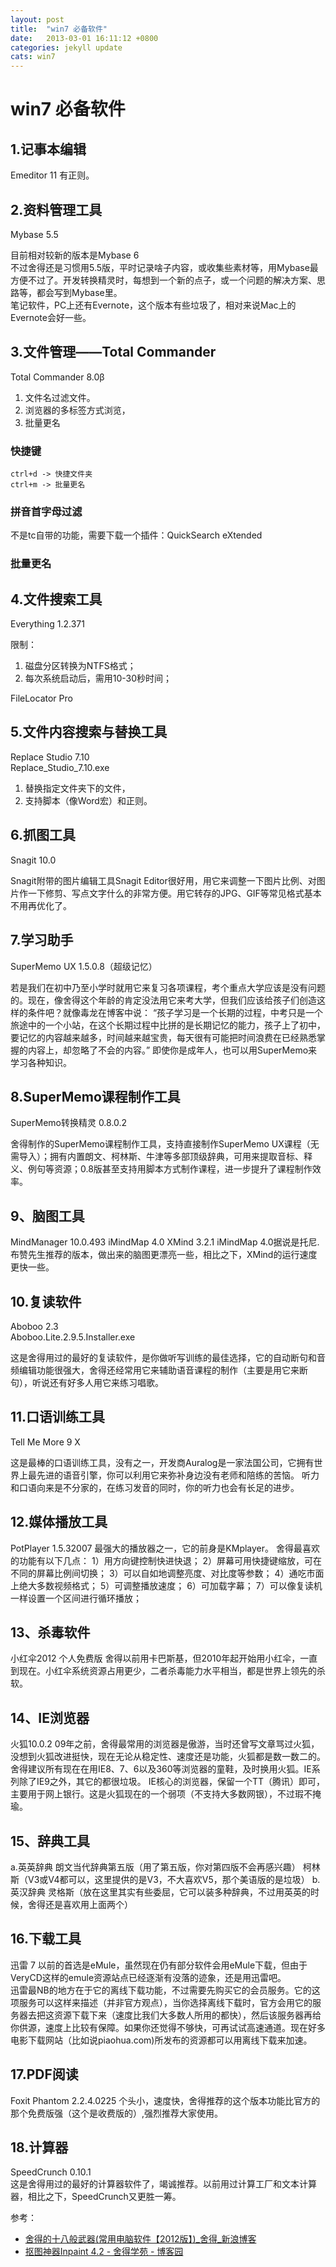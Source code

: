 ```yaml
---
layout: post
title:  "win7 必备软件"
date:   2013-03-01 16:11:12 +0800
categories: jekyll update
cats: win7
---
```


# win7 必备软件 #

## 1.记事本编辑 ##
Emeditor 11 有正则。   

## 2.资料管理工具 ##
Mybase 5.5  

目前相对较新的版本是Mybase 6  
不过舍得还是习惯用5.5版，平时记录啥子内容，或收集些素材等，用Mybase最方便不过了。开发转换精灵时，每想到一个新的点子，或一个问题的解决方案、思路等，都会写到Mybase里。  
笔记软件，PC上还有Evernote，这个版本有些垃圾了，相对来说Mac上的Evernote会好一些。

## 3.文件管理——Total Commander ##
Total Commander 8.0β

1. 文件名过滤文件。
1. 浏览器的多标签方式浏览，  
2. 批量更名

### 快捷键 ###

	ctrl+d -> 快捷文件夹
	ctrl+m -> 批量更名

### 拼音首字母过滤 ###
不是tc自带的功能，需要下载一个插件：QuickSearch eXtended

### 批量更名 ###



## 4.文件搜索工具 ##
Everything 1.2.371  

限制：

1. 磁盘分区转换为NTFS格式；
2. 每次系统启动后，需用10-30秒时间；



FileLocator Pro

## 5.文件内容搜索与替换工具 ##
Replace Studio 7.10  
Replace_Studio_7.10.exe

1. 替换指定文件夹下的文件，  
2. 支持脚本（像Word宏）和正则。

## 6.抓图工具 ##
Snagit 10.0   

Snagit附带的图片编辑工具Snagit Editor很好用，用它来调整一下图片比例、对图片作一下修剪、写点文字什么的非常方便。用它转存的JPG、GIF等常见格式基本不用再优化了。
 
## 7.学习助手 ##
SuperMemo UX 1.5.0.8（超级记忆）

若是我们在初中乃至小学时就用它来复习各项课程，考个重点大学应该是没有问题的。现在，像舍得这个年龄的肯定没法用它来考大学，但我们应该给孩子们创造这样的条件吧？就像毒龙在博客中说：
“孩子学习是一个长期的过程，中考只是一个旅途中的一个小站，在这个长期过程中比拼的是长期记忆的能力，孩子上了初中，要记忆的内容越来越多，时间越来越宝贵，每天很有可能把时间浪费在已经熟悉掌握的内容上，却忽略了不会的内容。”
即使你是成年人，也可以用SuperMemo来学习各种知识。

## 8.SuperMemo课程制作工具 ##
SuperMemo转换精灵 0.8.0.2

舍得制作的SuperMemo课程制作工具，支持直接制作SuperMemo UX课程（无需导入）；拥有内置朗文、柯林斯、牛津等多部顶级辞典，可用来提取音标、释义、例句等资源；0.8版甚至支持用脚本方式制作课程，进一步提升了课程制作效率。
 
## 9、脑图工具 ##
MindManager 10.0.493
iMindMap 4.0
XMind 3.2.1
iMindMap 4.0据说是托尼.布赞先生推荐的版本，做出来的脑图更漂亮一些，相比之下，XMind的运行速度更快一些。

## 10.复读软件 ##
Aboboo 2.3  
Aboboo.Lite.2.9.5.Installer.exe

这是舍得用过的最好的复读软件，是你做听写训练的最佳选择，它的自动断句和音频编辑功能很强大，舍得还经常用它来辅助语音课程的制作（主要是用它来断句），听说还有好多人用它来练习唱歌。
 
## 11.口语训练工具 ##
Tell Me More 9  X

这是最棒的口语训练工具，没有之一，开发商Auralog是一家法国公司，它拥有世界上最先进的语音引擎，你可以利用它来弥补身边没有老师和陪练的苦恼。
听力和口语向来是不分家的，在练习发音的同时，你的听力也会有长足的进步。

## 12.媒体播放工具 ##
PotPlayer 1.5.32007
最强大的播放器之一，它的前身是KMplayer。
舍得最喜欢的功能有以下几点：
1）用方向键控制快进快退；
2）屏幕可用快捷键缩放，可在不同的屏幕比例间切换；
3）可以自如地调整亮度、对比度等参数；
4）通吃市面上绝大多数视频格式；
5）可调整播放速度；
6）可加载字幕；
7）可以像复读机一样设置一个区间进行循环播放；

## 13、杀毒软件 ##
小红伞2012 个人免费版
舍得以前用卡巴斯基，但2010年起开始用小红伞，一直到现在。小红伞系统资源占用更少，二者杀毒能力水平相当，都是世界上领先的杀软。

## 14、IE浏览器 ##
火狐10.0.2
09年之前，舍得最常用的浏览器是傲游，当时还曾写文章骂过火狐，没想到火狐改进挺快，现在无论从稳定性、速度还是功能，火狐都是数一数二的。舍得建议所有现在在用IE8、7、6以及360等浏览器的童鞋，及时换用火狐。IE系列除了IE9之外，其它的都很垃圾。
IE核心的浏览器，保留一个TT（腾讯）即可，主要用于网上银行。这是火狐现在的一个弱项（不支持大多数网银），不过瑕不掩瑜。

## 15、辞典工具 ##
a.英英辞典
朗文当代辞典第五版（用了第五版，你对第四版不会再感兴趣）
柯林斯（V3或V4都可以，这里提供的是V3，不大喜欢V5，那个美语版的是垃圾）
b.英汉辞典
灵格斯（放在这里其实有些委屈，它可以装多种辞典，不过用英英的时候，舍得还是喜欢用上面两个）

## 16.下载工具 ##
迅雷 7
以前的首选是eMule，虽然现在仍有部分软件会用eMule下载，但由于VeryCD这样的emule资源站点已经逐渐有没落的迹象，还是用迅雷吧。  
迅雷最NB的地方在于它的离线下载功能，不过需要先购买它的会员服务。它的这项服务可以这样来描述（并非官方观点），当你选择离线下载时，官方会用它的服务器去把这资源下载下来（速度比我们大多数人所用的都快），然后该服务器再给你供源，速度上比较有保障。如果你还觉得不够快，可再试试高速通道。现在好多电影下载网站（比如说piaohua.com)所发布的资源都可以用离线下载来加速。

## 17.PDF阅读 ##
Foxit Phantom 2.2.4.0225
个头小，速度快，舍得推荐的这个版本功能比官方的那个免费版强（这个是收费版的）,强烈推荐大家使用。

## 18.计算器 ##
SpeedCrunch 0.10.1  
这是舍得用过的最好的计算器软件了，竭诚推荐。以前用过计算工厂和文本计算器，相比之下，SpeedCrunch又更胜一筹。

参考： 

* [舍得的十八般武器(常用电脑软件【2012版】)_舍得_新浪博客](http://blog.sina.com.cn/s/blog_5f2d67f901013ew2.html)
* [抠图神器Inpaint 4.2 - 舍得学苑 - 博客园](http://www.cnblogs.com/emagic/archive/2012/03/07/2383948.html)

